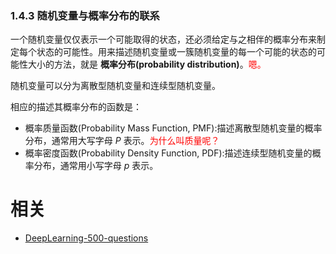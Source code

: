 

### 1.4.3 随机变量与概率分布的联系

一个随机变量仅仅表示一个可能取得的状态，还必须给定与之相伴的概率分布来制定每个状态的可能性。用来描述随机变量或一簇随机变量的每一个可能的状态的可能性大小的方法，就是 **概率分布(probability distribution)**。<span style="color:red;">嗯。</span>

随机变量可以分为离散型随机变量和连续型随机变量。

相应的描述其概率分布的函数是：

- 概率质量函数(Probability Mass Function, PMF):描述离散型随机变量的概率分布，通常用大写字母 $P$ 表示。<span style="color:red;">为什么叫质量呢？</span>
- 概率密度函数(Probability Density Function, PDF):描述连续型随机变量的概率分布，通常用小写字母 $p$ 表示。







# 相关

- [DeepLearning-500-questions](https://github.com/scutan90/DeepLearning-500-questions)
